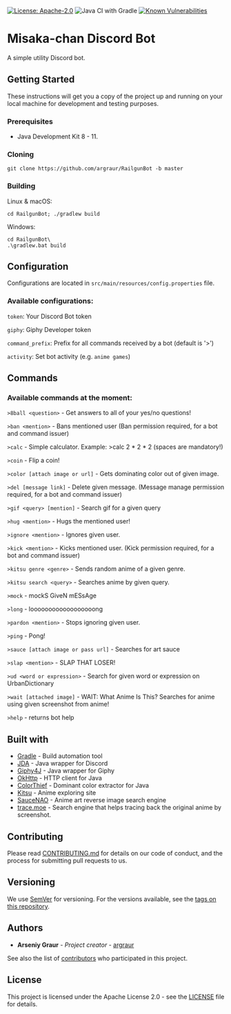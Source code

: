 [![License: Apache-2.0](https://img.shields.io/badge/License-Apache%202.0-yellow.svg)](http://www.apache.org/licenses/LICENSE-2.0)
![Java CI with Gradle](https://github.com/argraur/RailgunBot/workflows/Java%20CI%20with%20Gradle/badge.svg)
[![Known Vulnerabilities](https://snyk.io/test/github/argraur/RailgunBot/badge.svg?targetFile=build.gradle)](https://snyk.io/test/github/argraur/RailgunBot?targetFile=build.gradle)

# Misaka-chan Discord Bot

A simple utility Discord bot.

## Getting Started

These instructions will get you a copy of the project up and running on your local machine for development and testing purposes.

### Prerequisites

* Java Development Kit 8 - 11.

### Cloning

```
git clone https://github.com/argraur/RailgunBot -b master
```

### Building

Linux & macOS:
```
cd RailgunBot; ./gradlew build
```

Windows:
```
cd RailgunBot\
.\gradlew.bat build
```

## Configuration

Configurations are located in `src/main/resources/config.properties` file.

### Available configurations:

`token`: Your Discord Bot token

`giphy`: Giphy Developer token

`command_prefix`: Prefix for all commands received by a bot (default is '>')

`activity`: Set bot activity (e.g. `anime games`)

## Commands

### Available commands at the moment:

`>8ball <question>` - Get answers to all of your yes/no questions!

`>ban <mention>` - Bans mentioned user (Ban permission required, for a bot and command issuer)

`>calc` - Simple calculator. Example: >calc 2 * 2 * 2 (spaces are mandatory!)

`>coin` - Flip a coin!

`>color [attach image or url]` - Gets dominating color out of given image.

`>del [message link]` - Delete given message. (Message manage permission required, for a bot and command issuer)

`>gif <query> [mention]` - Search gif for a given query

`>hug <mention>` - Hugs the mentioned user!

`>ignore <mention>` - Ignores given user.

`>kick <mention>` - Kicks mentioned user. (Kick permission required, for a bot and command issuer)

`>kitsu genre <genre>` - Sends random anime of a given genre.

`>kitsu search <query>` - Searches anime by given query.

`>mock` - mockS GiveN mESsAge

`>long` - loooooooooooooooooong

`>pardon <mention>` - Stops ignoring given user.

`>ping` - Pong!

`>sauce [attach image or pass url]` - Searches for art sauce

`>slap <mention>` - SLAP THAT LOSER!

`>ud <word or expression>` - Search for given word or expression on UrbanDictionary

`>wait [attached image]` - WAIT: What Anime Is This? Searches for anime using given screenshot from anime!

`>help` - returns bot help

## Built with

* [Gradle](https://github.com/gradle/gradle) - Build automation tool
* [JDA](https://github.com/DV8FromTheWorld/JDA) - Java wrapper for Discord
* [Giphy4J](https://github.com/keshrath/Giphy4J) - Java wrapper for Giphy
* [OkHttp](https://github.com/square/okhttp) - HTTP client for Java
* [ColorThief](https://github.com/SvenWoltmann/color-thief-java) - Dominant color extractor for Java
* [Kitsu](https://kitsu.io) - Anime exploring site
* [SauceNAO](https://saucenao.com) - Anime art reverse image search engine
* [trace.moe](https://trace.moe) - Search engine that helps tracing back the original anime by screenshot.

## Contributing

Please read [CONTRIBUTING.md](CONTRIBUTING.md) for details on our code of conduct, and the process for submitting pull requests to us.

## Versioning

We use [SemVer](http://semver.org/) for versioning. For the versions available, see the [tags on this repository](https://github.com/your/project/tags). 

## Authors

* **Arseniy Graur** - *Project creator* - [argraur](https://github.com/argraur)

See also the list of [contributors](https://github.com/argraur/RailgunBot/contributors) who participated in this project.

## License

This project is licensed under the Apache License 2.0 - see the [LICENSE](LICENSE) file for details.
